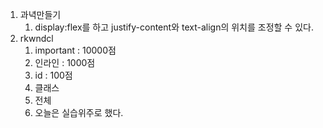 1. 과녁만들기
   1. display:flex를 하고 justify-content와 text-align의 위치를 조정할 수 있다.
2. rkwndcl
   1. important : 10000점
   2. 인라인 : 1000점
   3. id : 100점
   4. 클래스
   5. 전체
   6. 오늘은 실습위주로 했다.